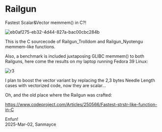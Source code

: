 # Railgun
Fastest Scalar&amp;Vector memmem() in C?!

![eb0af275-eb32-4d44-827a-bac00cbc284b](https://github.com/user-attachments/assets/a3789a4e-fbb1-4225-ba82-6f66ac85ce2a)

This is the C sourcecode of Railgun_Trolldom and Railgun_Nyotengu memmem-like functions.

Also, a benchmark is included juxtaposing GLIBC memmem() to both Railguns, here come the results on my laptop running Fedora 39 Linux:


![r3](https://github.com/user-attachments/assets/908d09bb-c4e9-4fd6-9d64-01ba141e5014)

I plan to boost the vector variant by replacing the 2,3 bytes Needle Length cases with vectorized code, now they are scalar...

Oh, and the old place where the Railgun was crafted:

https://www.codeproject.com/Articles/250566/Fastest-strstr-like-function-in-C

Enfun!    
2025-Mar-02, Sanmayce
